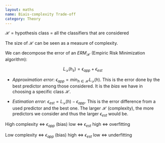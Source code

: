 ```yaml
---
layout: maths
name: Biais-complexity Trade-off
category: Theory
---
```


$\mathcal{H}$ = hypothesis class = all the classifiers that are considered

The size of $\mathcal{H}$ can be seen as a measure of complexity.

We can decompose the error of an $ERM_\mathcal{H}$ (Empiric Risk Minimization algorithm):

$$L_{\mathcal{D}}(h_s) = \epsilon_{app} + \epsilon_{est}$$

- *Approximation error*: $\epsilon_{app} = min_{h \in \mathcal{H}} L_{\mathcal{D}}(h)$. This is the error done by the best predictor among those considered. It is the *bias* we have in choosing a specific class $\mathcal{H}$.

- *Estimation error*: $\epsilon_{est} = L_{\mathcal{D}}(h) - \epsilon_{app}$. This is the error difference from a used predictor and the best one. The larger $\mathcal{H}$ (complexity), the more predictors we consider and thus the larger $\epsilon_{est}$ would be.

High complexity <=> $\epsilon_{app}$ (bias) low <=> $\epsilon_{est}$ high <=> overfitting

Low complexity <=> $\epsilon_{app}$ (bias) high <=> $\epsilon_{est}$ low <=> underfitting